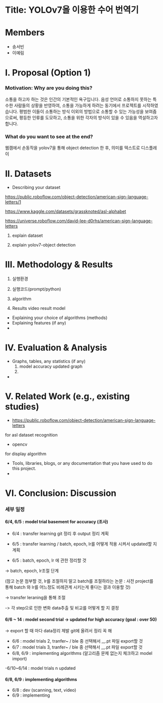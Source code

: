Title: YOLOv7을 이용한 수어 번역기
==========
Members
===========
* 송서빈 
* 이예림

I. Proposal (Option 1)
=============================
### Motivation: Why are you doing this?

소통을 하고자 하는 것은 인간의 기본적인 욕구입니다. 음성 언어로 소통하지 못하는 특수한 사람들의 상황을 반영하여, 소통을 가능하게 하려는 동기에서 프로젝트를 시작하였습니다.
평범한 이들이 소통하는 방식 이외의 방법으로 소통할 수 있는 가능성을 보여줌으로써, 평등한 인류를 도모하고, 소통을 위한 각자의 방식이 있을 수 있음을 역설하고자 합니다.

### What do you want to see at the end?

웹캠에서 손동작을 yolov7을 통해 object detection 한 후, 의미를 텍스트로 디스플레이
  
II. Datasets
======================================
- Describing your dataset

https://public.roboflow.com/object-detection/american-sign-language-letters/1

https://www.kaggle.com/datasets/grassknoted/asl-alphabet

https://universe.roboflow.com/david-lee-d0rhs/american-sign-language-letters

1) explain dataset

2) explain yolov7-object detection


III. Methodology & Results
========================
1) 실행환경


2) 실행코드(prompt/python)

3) algorithm

4) Results
video
result model



- Explaining your choice of algorithms (methods)
- Explaining features (if any)
- 
IV. Evaluation & Analysis
=====================
- Graphs, tables, any statistics (if any)
  1) model accuracy updated graph
  2) 
- 
V. Related Work (e.g., existing studies)
==================
- https://public.roboflow.com/object-detection/american-sign-language-letters

for asl dataset recognition

- opencv

for display algorithm
  
- Tools, libraries, blogs, or any documentation that you have used to do this project.
- 
VI. Conclusion: Discussion
=======================
### 세부 일정

#### 6/4, 6/5 : model trial basement for accuracy (조사)

- 6/4 : transfer learning git 정리 후 output 정리 계획

- 6/5 : transfer learning / batch, epoch, lr를 어떻게 적용 시켜서 updated할 지 계획
- 6/5 : batch, epoch, lr 에 관한 정리할 것

-> batch, epoch, lr조절 단계

(참고 논문 첨부할 것, lr를 조절하지 말고 batch를 조절하라는 논문 : 사전 project를 통해 batch 와 lr를 어느정도 비례관계 시키는게 좋다는 결과 이용할 것)

-> transfer leraning을 통해 조절

-> 각 step으로 인한 변화 data추출 및 비교를 어떻게 할 지 결정

#### 6/6 ~ 14 : model second trial -> updated for high accuracy (goal : over 50)

-> export 할 때 마다 data정리 제발 git에 올려서 정리 꼭 해

- 6/6 : model trials 2, tranfer~ / ble 중 선택해서 ,,,.pt 파일 export할 것
- 6/7 : model trials 3, tranfer~ / ble 중 선택해서 ,,,.pt 파일 export할 것
- 6/8, 6/9 : implementing algorithms
  (알고리즘 문제 없는지 체크하고 model import)

-6/10~6/14 : model trials n updated


#### 6/8, 6/9 : implementing algorithms

- 6/8 : dev (scanning, text, video)
- 6/9 : implementing 

